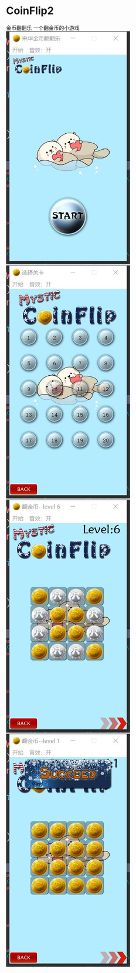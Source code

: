 # CoinFlip2
金币翻翻乐
一个翻金币的小游戏
![image1](https://github.com/luolaihua/CoinFlip2/blob/master/introdution/360截图20201211171659096.jpg)
![image2](https://github.com/luolaihua/CoinFlip2/blob/master/introdution/360截图20201211171706446.jpg)
![image3](https://github.com/luolaihua/CoinFlip2/blob/master/introdution/360截图20201211171714298.jpg)
![image4](https://github.com/luolaihua/CoinFlip2/blob/master/introdution/360截图20201211171729329.jpg)
